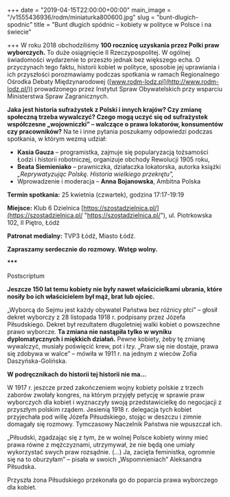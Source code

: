 +++
date = "2019-04-15T22:00:00+00:00"
main_image = "/v1555436936/rodm/miniaturka800600.jpg"
slug = "bunt-dlugich-spodnic"
title = "Bunt długich spódnic – kobiety w polityce w Polsce i na świecie"

+++
W roku 2018 obchodziliśmy **100 rocznicę uzyskania przez Polki praw wyborczych.** To duże osiągnięcie II Rzeczypospolitej. W ogólnej świadomości wydarzenie to przeszło jednak bez większego echa. O przyczynach tego faktu, historii kobiet w polityce, sposobie jej uprawiania i ich przyszłości porozmawiamy podczas spotkania w ramach Regionalnego Ośrodka Debaty Międzynarodowej ([www.rodm-lodz.pl](http://www.rodm-lodz.pl/)) prowadzonego przez Instytut Spraw Obywatelskich przy wsparciu Ministerstwa Spraw Zagranicznych.

**Jaka jest historia sufrażystek z Polski i innych krajów? Czy zmianę społeczną trzeba wywalczyć? Czego mogą uczyć się od sufrażystek współczesne „wojowniczki” – walczące o prawa lokatorów, konsumentów czy pracowników?** Na te i inne pytania poszukamy odpowiedzi podczas spotkania, w którym wezmą udział:

* **Kasia Gauza** – programistka, zajmuje się popularyzacją tożsamości Łodzi i historii robotniczej, organizuje obchody Rewolucji 1905 roku,
* **Beata Siemieniako** – prawniczka, działaczka lokatorska, autorka książki _„Reprywatyzując Polskę. Historia wielkiego przekrętu”,_
* Wprowadzenie i moderacja – **Anna Bojanowska**, Ambitna Polska

**Termin spotkania:** 25 kwietnia (czwartek), godzina 17:17-19:19

**Miejsce:** Klub 6 Dzielnica [https://szostadzielnica.pl/](https://szostadzielnica.pl/ "https://szostadzielnica.pl/"), ul. Piotrkowska 102, II Piętro, Łódź

**Patronat medialny:** TVP3 Łódź, Miasto Łódź.

**Zapraszamy serdecznie do rozmowy. Wstęp wolny.**

__***__

Postscriptum

**Jeszcze 150 lat temu kobiety nie były nawet właścicielkami ubrania, które nosiły bo ich właścicielem był mąż, brat lub ojciec.**

„Wyborcą do Sejmu jest każdy obywatel Państwa bez różnicy płci” – głosił dekret wyborczy z 28 listopada 1918 r. podpisany przez Józefa Piłsudskiego. Dekret był rezultatem długoletniej walki kobiet o powszechne prawo wyborcze. **Ta zmiana nie nastąpiła tylko w wyniku dyplomatycznych i miękkich działań.** Pewne kobiety, żeby tę zmianę wywalczyć, musiały poświęcić krew, pot i łzy. „Praw się nie dostaje, prawa się zdobywa w walce” – mówiła w 1911 r. na jednym z wieców Zofia Daszyńska-Golińska.

**W podręcznikach do historii tej historii nie ma...**

W 1917 r. jeszcze przed zakończeniem wojny kobiety polskie z trzech zaborów zwołały kongres, na którym przyjęły petycję w sprawie praw wyborczych dla kobiet i wyznaczyły swoją przedstawicielkę do negocjacji z przyszłym polskim rządem. Jesienią 1918 r. delegacja tych kobiet przyjechała pod willę Józefa Piłsudskiego, stojąc w deszczu i zimnie domagały się rozmowy. Tymczasowy Naczelnik Państwa nie wpuszczał ich.

„Piłsudski, zgadzając się z tym, że w wolnej Polsce kobiety winny mieć prawa równe z mężczyznami, utrzymywał, że nie będą one umiały wykorzystać swych praw rozsądnie. (...) Ja, zacięta feministka, ogromnie się na to oburzyłam” – pisała w swoich „Wspomnieniach” Aleksandra Piłsudska.

Przyszła żona Piłsudskiego przekonała go do poparcia prawa wyborczego dla kobiet.
